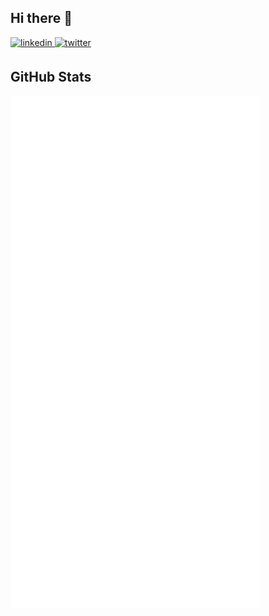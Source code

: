 ## Hi there 👋


<a href="https://linkedin.com/in/prayag-savsani" target="_blank">
<img src=https://img.shields.io/badge/linkedin-%231E77B5.svg?&style=for-the-badge&logo=linkedin&logoColor=white alt=linkedin style="margin-bottom: 5px;" />
</a>
<a href="https://twitter.com/PrayagSavsani" target="_blank">
<img src=https://img.shields.io/badge/twitter-%2300acee.svg?&style=for-the-badge&logo=twitter&logoColor=white alt=twitter style="margin-bottom: 5px;" />
</a>

<!--
**PrayagS/PrayagS** is a ✨ _special_ ✨ repository because its `README.md` (this file) appears on your GitHub profile.

Here are some ideas to get you started:

- 🔭 I’m currently working on ...
- 🌱 I’m currently learning ...
- 👯 I’m looking to collaborate on ...
- 🤔 I’m looking for help with ...
- 💬 Ask me about ...
- 📫 How to reach me: ...
- 😄 Pronouns: ...
- ⚡ Fun fact: ...
-->

## GitHub Stats
<!-- <h1 align="left">
<a href="#"><img align="center" src="https://github-readme-stats.vercel.app/api?username=PrayagS&show_icons=true&bg_color=1e1e2e&text_color=cdd6f4&icon_color=cba6f7&title_color=94e2d5" /></a> -->
  
<img align="left" width="400" src="https://raw.githubusercontent.com/PrayagS/PrayagS/main/col1.metrics.svg">
<img align="left" width="400" src="https://raw.githubusercontent.com/PrayagS/PrayagS/main/col2.metrics.svg">
